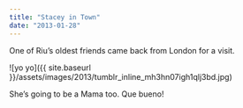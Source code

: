 ```yaml
---
title: "Stacey in Town"
date: "2013-01-28"
---
```


One of Riu’s oldest friends came back from London for a visit.

![yo yo]({{ site.baseurl }}/assets/images/2013/tumblr_inline_mh3hn07igh1qlj3bd.jpg)

She’s going to be a Mama too. Que bueno!
